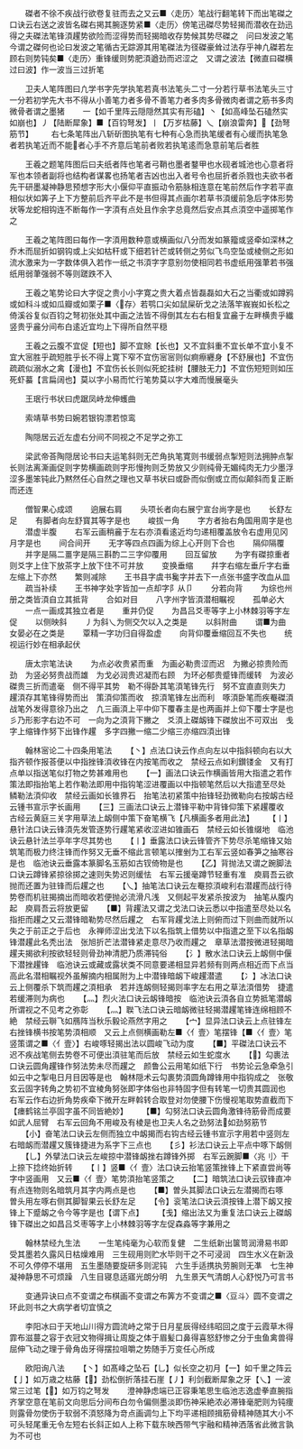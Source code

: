 <!-- { "loadSidebar": true } -->
　　磔者不徐不疾战行欲卷复驻而去之又云■〈走历〉笔战行翻笔转下而出笔磔之口诀云右送之波皆名磔右掲其腕逐势紧■〈走历〉傍笔迅磔尽势轻揭而潜收在劲迅得之夫磔法笔锋湏趯势欲险而涩得势而轻揭暗收存势候其势尽磔之　问曰发波之笔今谓之磔何也论曰发波之笔循古无踪源其用笔磔法为径磔豪耸过法存乎神凢磔若左顾右则势钝矣■〈走历〉重锋缓则势肥湏遒劲而迟涩之　又谓之波法【微直曰磔横过曰波】作一波当三过折笔

　　卫夫人笔阵图曰凢学书字先学执笔若真书法笔头二寸一分若行草书法笔头三寸一分若初学先大书不得从小善笔力者多骨不善笔力者多肉多骨微肉者谓之筋书多肉微骨者谓之墨猪
　　一【如千里阵云隠隠然其实有形磕】丶【如高峰坠石磕然实如崩也】丿【陆断犀象】■【百钧弩发】丨【万岁枯藤】乀【崩浪雷奔】【劲弩筋节】
　　右七条笔阵出八斩斫图执笔有七种有心急而执笔缓者有心缓而执笔急者若执笔近而不能者心手不齐意后笔前者败若执笔逺而急意前笔后者胜

　　王羲之题笔阵图后曰夫纸者阵也笔者弓鞘也墨者鍪甲也水砚者城池也心意者将军也本领者副将也结构者谋畧也扬笔者吉凶也出入者号令也屈折者杀戮也夫欲书者先干研墨凝神静思预想字形大小偃仰平直振动令筋脉相连意在笔前然后作字若平直相似状如筭子上下方整前后齐平此不是书但得其点画尔若草书湏缓前急后字体形势状等龙蛇相钩连不断每作一字湏有点处且作余字总竟然后安点其点湏空中遥掷笔作之

　　王羲之笔阵图曰每作一字湏用数种意或横画似八分而发如篆籀或竖牵如深林之乔木而屈折如钢钩或上尖如枯秆或下细若针芒或转侧之劳似飞鸟空坠或棱侧之形如流水激来为一字数体俱入若作一纸之书湏字字意别勿使相同若书虚纸用强茟若书强纸用弱茟强弱不等则蹉跌不入

　　王羲之笔势论曰大字促之贵小小字寛之贵大着点皆磊磊如大石之当衢或如蹲鸦或如科斗或如瓜瓣或如栗子■〈存〉若鹗口尖如鼠屎斫戈之法落竿峩峩如长松之倚溪谷复似百钧之弩初张处其中画之法皆不得倒其左右右相复宜麄于左畔横贵乎纎竖贵乎麄分间布白逺近宜均上下得所自然平穏

　　王羲之云腹不宜促【短也】脚不宜賖【长也】又不宜斜重不宜长单不宜小复不宜大宻胜乎疏短胜乎长不得上寛下窄不宜伤宻宻则似痾瘵纒身【不舒展也】不宜伤疏疏似溺水之禽【漫也】不宜伤长长则似死蛇挂树【腰肢无力】不宜伤短短则如压死虾蟇【言扁阔也】莫以字小易而忙行笔势莫以字大难而慢展毫头

　　王珉行书状曰虎踞凤峙龙伸蠖曲

　　索靖草书势曰婉若银钩漂若惊鸾

　　陶隠居云近左虚右分间不同视之不足学之弥工

　　梁武帝荅陶隠居论书曰夫运笔斜则无芒角执笔寛则书缓弱点掣短则法拥肿点掣长则法离澌画促则字势横画疏则字形慢拘则乏势放又少则纯骨无媚纯肉无力少墨浮涩多墨笨钝此乃黙然任心自然之理也又草书状曰或卧而似倒或立而似颠斜而复正断而还连

　　僧智果心成颂
　　逈展右肩
　　头项长者向右展宁宣台尚字是也
　　长舒左足
　　有脚者向左舒寳其等字是也
　　峻拔一角
　　字方者抬右角国用周字是也
　　潜虚半腹
　　右军云画稍麄于左右亦湏看逺近均匀递相覆盖放令右虚用见冈月字是也
　　间合间开
　　无字等四点四画为综上心开则下合也
　　隔仰隔覆
　　并字是隔二畺字是隔三斟酌二三字仰覆用
　　回互留放
　　为字有磔掠重者则爻字上住下放茶字上放下住不可并放
　　变换垂缩
　　幷字右缩左垂斤字右垂左缩上下亦然
　　繁则减除
　　王书县字虞书毚字并去下一点张书盛字改血从皿
　　疏当补续
　　王书神字处字皆加一点却字阝从卩
　　分若向背
　　为综也州册之类皆湏自立其抵背
　　合如对目
　　八字州字皆湏潜相瞩视
　　孤单必大
　　一点一画成其独立者是
　　重并仍促
　　为昌吕爻枣等字上小林棘羽等字左促
　　以侧映斜
　　丿为斜乀为侧交欠以入之类是
　　以斜附曲
　　谓■为曲女晏必在之类是
　　覃精一字功归自得盈虚
　　向背仰覆垂缩回互不失也
　　统视运行妙在相承起伏

　　唐太宗笔法诀
　　为点必收贵紧而重　为画必勒贵涩而迟　为撇必掠贵险而劲　为竖必努贵战而雄　为戈必润贵迟凝而右顾　为环必郁贵蹙锋而缓转　为波必磔贵三折而遣毫　侧不得平其势　勒不得卧其笔湏笔锋先行　努不宜直直则失力　趯湏存其笔锋得势而出　策湏仰策而收　掠湏笔锋左出而利　啄湏卧笔而疾罨磔湏战笔外发得意徐乃出之　凢三画湏上平中仰下覆春主是也两画并上仰下覆士字是也　彡乃形影字右边不可　一向为之湏背下撇之　爻湏上磔衂锋下磔放出不可双出　戋字上缩锋作努下出锋作趯　多字四撇一缩二少缩三亦缩四湏出锋

　　翰林宻论二十四条用笔法
　　【丶】点法口诀云作点向左以中指斜顿向右以大指齐顿作报荅便以中指挫锋湏收锋在内按笔而收之　禁经云点如利鑚镂金　又有打点单以指送笔似打物之势甚难用也
　　【一】画法口诀云作横画皆用大指遣之若作策法即指抬笔上若作勒法即用中指钩笔涩进覆画以中指顿笔然后以大指遣至尽处　鳞勒法湏仰收　禁经云画如长锥界石　抬笔法初紧策中抬锋轻劲微勒向右按衂古经云锺书宣示字长画用
　　【三】三画法口诀云上潜锋平勒中背锋仰策下紧趯覆收　古经云黄庭三关字用草法上衂侧中策下奋笔横飞【凡横画多者用此法】
　　【丨】悬针法口诀云锋湏先发管逐势行趯笔紧收涩进如锥画石　禁经云如长锥缀地　临池诀云悬针法兰亭年字尽其势也
　　【丨】垂露法口诀云锋管齐下势尽杀笔缩锋又始筑笔而极力终注锋而作努又无垂不缩此言顿笔以搉剉为工右军云竖如春笋之抽寒谷是也　临池诀云垂露本篆脚名玉筋如古钗倚物是也
　　【乙】背抛法又谓之踠脚法口诀云蹲锋紧掠徐掷之速则失势迟则缓怯　右军云援毫蹲节轻重有准　庾肩吾云欲抛而还置为驻锋而后趯之也
　　【乀】抽笔法口诀云左罨掠湏峻利右潜趯而战行待势卷而机驻揭摘出而暗收若便抛必流滑凡浅　又侧起平发紧杀按波为　抽笔从腹内起　庾肩吾云将放更留
　　【■】背趯法又谓之戈法口诀云悉以中指遣至尽处以名指拒而趯之又云潜锋暗勒势尽然后趯之　右军背趯戈法上则俯而过下则曲而就所以失之于前正之于后也　永禅师涩出戈法下以名指筑上借势以中指遣之至下以名指衂锋潜趯此名秃出法　张旭折芒法潜锋紧走意尽乃收而趯之　章草法潜按微进轻揭暗趯夫揭欲利按欲轻轻则骨劲神清肥乃质滞钝俗
　　【氵】散水法口诀云上衂侧中偃下潜挫趯锋　临池诀云或藏或露状类不同意要递相显异若频有则两点相近而下点当高此名潜相瞩视外虽解摘内相属附为上中潜锋暗衂下峻趯潜遣
　　【冫】冰法口诀云上侧覆杀下筑而趯之湏相承　若并连衂侧轻揭则率字左右用之草法湏借势　捷遣若缓滞则为病也
　　【灬】烈火法口诀云衂锋暗按　临池诀云湏各自立势抵笔潜衂所谓视之不见考之弥彰
　　【灬】聫飞法口诀云暗衂微驻轻揭潜趯笔锋连绵相顾不絶　禁经云聨飞如鴈阵当秋乐毅论燕然字用之
　　【宀】显异法口诀云上点驻锋左右挫锋横书按笔势湏相顺　又云上点侧横画勒左■〈亻壹〉笔摆锋【■〈亻壹〉笔竖策谓之■〈亻壹〉】右峻啄轻揭出法以圆峻飞动为度
　　【■】平磔法口诀云不迟不疾战笔侧去势卷不可便出湏驻笔而后放　禁经云如生蛇度水
　　【】勾裹法口诀云圆角趯锋作努法势未尽而趯之　颜鲁公云用笔如纸下行　书势论云急牵急引如云中之掣电日月目因等是也　翰林隠术云勾裹势湏圆角蹲锋用中指钩成之　张敬玄云固字转角之势初不宜棱角努张即字体俗也非特固字但有转笔一切贵其圆润也　右军云作右边折角势疾牵下微开左畔斡转合取登对勿使腰下伤慢视笔取势直截而下【瘗鹤铭兰亭固字虽不同皆絶妙】
　　【■】勾努法口诀云圆角激锋待筋骨而成要如武人屈臂　右军云回角不用峻及有棱是也卫夫人名之劲努法如劲努筋节
　　【小】奋笔法口诀云左侧而独立中衂揭而右钩古经云锺书宣示字用若中竖则左右暗衂而潜趯又簇锋捷进为系字下三点也
　　【彡】衫法口诀云上平点中啄下衂侧
　　【乚】外擘法口诀云左峻掠中潜锋衂挫右蹲锋外掷　右军云踠脚■〈兆刂〉干上捺下捻终始折转
　　【丨】竖■〈亻壹〉法口诀云抬笔竖策挫锋上下紧直尝尚等字中竖画用　又云■〈亻壹〉笔势湏抬笔竖策之
　　【二】暗筑法口诀云驭锋直冲有点连物则名暗筑月其字内两点是也
　　【■】曽头其脚法口诀云左潜揭而右啄　曽头用左啄右侧其脚智果云长舒左足
　　【令】衮笔法口诀云湏按锋上潜下衂又按锋上下蹙衂之令今等字是也【谓下点】
　　【戋】缩出法又为重复法口诀云上磔衂锋下磔出之如昌吕爻枣等字上小林棘羽等字左促森淼等字兼用之

　　翰林禁经九生法
　　一生笔纯毫为心软而复健　二生纸新出箧笥润滑易书即受其墨若久露风日枯燥难用　三生砚用则贮水毕则干之不可浸润　四生水义在新汲不可久停停不堪用　五生墨随要旋研多则泥钝　六生手适携执劳腕则无凖　七生神凝神静思不可烦躁　八生目寝息适寤光朗分明　九生景天气清朗人心舒悦乃可言书

　　变通异诀曰点不变谓之布棋画不变谓之布筭方不变谓之■〈豆斗〉圆不变谓之环此则书之大病学者切宜慎之

　　李阳冰曰于天地山川得方圆流峙之常于日月星辰得经纬昭回之度于云霞草木得霏布滋蔓之容于衣冠文物得揖让周旋之体于眉髪口鼻得喜怒舒惨之分于虫鱼禽兽得屈伸飞动之理于骨角齿牙得摆拉咀嚼之势随手万变任心所成

　　欧阳询八法
　　【丶】如髙峰之坠石【乚】似长空之初月【一】如千里之阵云【亅】如万歳之枯藤【】劲松倒折落挂石崖【丿】利剑截断犀象之牙【乀】一波常三过笔【】如万钧之弩发
　　澄神静虑端已正容秉笔思生临池志逸虚拳直腕指齐掌空意在笔前文向思后分间布白勿令偏侧墨淡即伤神采絶浓必滞锋毫肥则为钝痩则露骨勿使伤于软弱不湏怒降为竒点画调匀上下均平递相顾揖筋骨精神随其大小不可头轻尾重无令左短右长斜正如人上称下载东映西带气宇融和精神洒落省此微言孰为不可也

